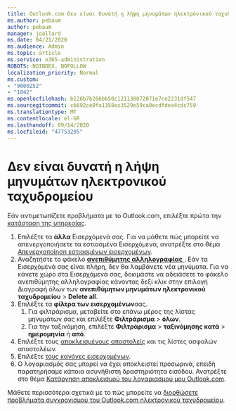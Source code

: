 ```yaml
---
title: Outlook.com δεν είναι δυνατή η λήψη μηνυμάτων ηλεκτρονικού ταχυδρομείου
ms.author: pebaum
author: pebaum
manager: joallard
ms.date: 04/21/2020
ms.audience: Admin
ms.topic: article
ms.service: o365-administration
ROBOTS: NOINDEX, NOFOLLOW
localization_priority: Normal
ms.custom:
- "9000252"
- "1842"
ms.openlocfilehash: b126b7b266bb50c121130872071e7ce2231df547
ms.sourcegitcommit: c6692ce0fa1358ec3529e59ca0ecdfdea4cdc759
ms.translationtype: MT
ms.contentlocale: el-GR
ms.lasthandoff: 09/14/2020
ms.locfileid: "47753295"
---
```

# <a name="unable-to-receive-email"></a>Δεν είναι δυνατή η λήψη μηνυμάτων ηλεκτρονικού ταχυδρομείου

Εάν αντιμετωπίζετε προβλήματα με το Outlook.com, επιλέξτε πρώτα την [κατάσταση της υπηρεσίας](https://go.microsoft.com/fwlink/p/?linkid=837482).

1. Επιλέξτε τα **άλλα** Εισερχόμενά σας. Για να μάθετε πώς μπορείτε να απενεργοποιήσετε τα εστιασμένα Εισερχόμενα, ανατρέξτε στο θέμα [Απενεργοποίηση εστιασμένων εισερχομένων](https://support.office.com/article/f714d94d-9e63-4217-9ccb-6cb2986aa1b2). 
2. Αναζητήστε το φάκελο [ **ανεπιθύμητης αλληλογραφίας** ](https://outlook.live.com/mail/junkemail). Εάν τα Εισερχόμενά σας είναι πλήρη, δεν θα λαμβάνετε νέα μηνύματα. Για να κάνετε χώρο στα Εισερχόμενά σας, δοκιμάστε να αδειάσετε το φάκελο ανεπιθύμητης αλληλογραφίας κάνοντας δεξί κλικ στην επιλογή Διαγραφή όλων των **ανεπιθύμητων μηνυμάτων ηλεκτρονικού ταχυδρομείου**  >  **Delete all**.
3. Επιλέξτε τα **φίλτρα των εισερχομένων**σας. 
    1. Για φιλτράρισμα, μεταβείτε στο επάνω μέρος της λίστας μηνυμάτων σας και επιλέξτε **Φιλτράρισμα**  >  **όλων**.
    2. Για την ταξινόμηση, επιλέξτε **Φιλτράρισμα**  >  **ταξινόμησης κατά**  >  **ημερομηνία** ή **από**.
4. Επιλέξτε τους [αποκλεισμένους αποστολείς](https://outlook.live.com/mail/options/mail/junkEmail) και τις λίστες ασφαλών αποστολέων.
5. Επιλέξτε [τους κανόνες εισερχομένων](https://outlook.live.com/mail/options/mail/rules).
6. Ο λογαριασμός σας μπορεί να έχει αποκλειστεί προσωρινά, επειδή παρατηρήσαμε κάποια ασυνήθιστη δραστηριότητα εισόδου. Ανατρέξτε στο θέμα [Κατάργηση αποκλεισμού του λογαριασμού μου Outlook.com](https://support.office.com/article/f4ad2701-d166-4d8b-8a6a-9af2a1f8a4c4).

Μάθετε περισσότερα σχετικά με το πώς μπορείτε να [διορθώσετε προβλήματα συγχρονισμού του Outlook.com ηλεκτρονικού ταχυδρομείου](https://support.office.com/article/d39e3341-8d79-4bf1-b3c7-ded602233642).